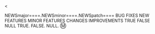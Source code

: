 <
>
NEWSmajor====.NEWSminor====.NEWSpatch====
BUG FIXES
NEW FEATURES
MINOR FEATURES
CHANGES
IMPROVEMENTS
 TRUE 
 FALSE 
 NULL 
TRUE.
FALSE.
NULL.
:m: